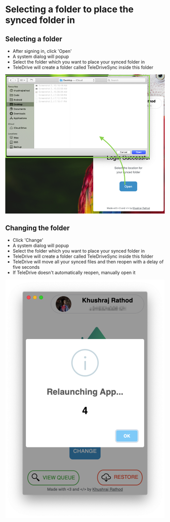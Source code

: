 # Selecting a folder to place the synced folder in

## Selecting a folder

- After signing in, click 'Open'
- A system dialog will popup
- Select the folder which you want to place your synced folder in
- TeleDrive will create a folder called TeleDriveSync inside this folder

![Select a folder to sync](../../images/features.syncedDir/selectDir.png)

## Changing the folder

- Click 'Change'
- A system dialog will popup
- Select the folder which you want to place your synced folder in
- TeleDrive will create a folder called TeleDriveSync inside this folder
- TeleDrive will move all your synced files and then reopen with a delay of five seconds
- If TeleDrive doesn't automatically reopen, manually open it

![Changing the synced folder](../../images/features.syncedDir/changeDir.png)
